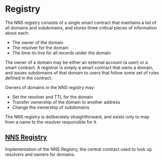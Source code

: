 # Registry

The NNS registry consists of a single smart contract that maintains a list of all domains and subdomains, and stores three critical pieces of information about each:
- The owner of the domain
- The resolver for the domain
- The time-to-live for all records under the domain

The owner of a domain may be either an external account (a user) or a smart contract. A registrar is simply a smart contract that owns a domain, and issues subdomains of that domain to users that follow some set of rules defined in the contract.

Owners of domains in the NNS registry may:
- Set the resolver and TTL for the domain
- Transfer ownership of the domain to another address
- Change the ownership of subdomains

The NNS registry is deliberately straightforward, and exists only to map from a name to the resolver responsible for it.

## [NNS Registry](./nns/nns_registry)
Implementation of the NNS Registry, the central contract used to look up resolvers and owners for domains.
